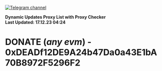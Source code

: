 [![Telegram channel](https://img.shields.io/endpoint?url=https://runkit.io/damiankrawczyk/telegram-badge/branches/master?url=https://t.me/n4z4v0d)](https://t.me/n4z4v0d) 

**Dynamic Updates Proxy List with Proxy Checker**  
**Last Updated: 17.12.23 04:24**

# DONATE (_any evm_) - 0xDEADf12DE9A24b47Da0a43E1bA70B8972F5296F2
